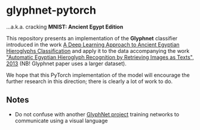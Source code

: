 # glyphnet-pytorch
...a.k.a. cracking **MNIST: Ancient Egypt Edition**

This repository presents an implementation of the **Glyphnet** 
classifier introduced in the work [A Deep Learning Approach 
to Ancient Egyptian Hieroglyphs 
Classification](https://ieeexplore.ieee.org/stamp/stamp.jsp?arnumber=9528382) 
and apply it to the data accompanying the work ["Automatic Egyptian 
Hieroglyph Recognition by Retrieving Images as Texts", 2013](...) 
(NB! Glyphnet paper uses a larger dataset).

We hope that this PyTorch implementation of the model will encourage
the further research in this direction; there is clearly a lot 
of work to do.

## Notes

* Do not confuse with another [GlyphNet project](https://github.com/noahtren/GlyphNet) 
training networks to communicate using a visual language